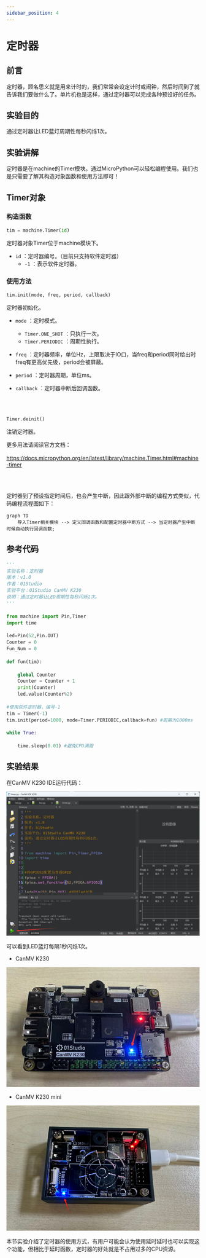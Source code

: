 ```yaml
---
sidebar_position: 4
---
```


# 定时器

## 前言
定时器，顾名思义就是用来计时的，我们常常会设定计时或闹钟，然后时间到了就告诉我们要做什么了。单片机也是这样，通过定时器可以完成各种预设好的任务。

## 实验目的
通过定时器让LED蓝灯周期性每秒闪烁1次。

## 实验讲解

定时器是在machine的Timer模块。通过MicroPython可以轻松编程使用。我们也是只需要了解其构造对象函数和使用方法即可！

## Timer对象

### 构造函数
```python
tim = machine.Timer(id)
```
定时器对象Timer位于machine模块下。

- `id` ：定时器编号。（目前只支持软件定时器）
    - `-1` ：表示软件定时器。

### 使用方法
```python
tim.init(mode, freq, period, callback)
```
定时器初始化。
- `mode` ：定时模式。
    - `Timer.ONE_SHOT` ：只执行一次。 
    - `Timer.PERIODIC` ：周期性执行。  

- `freq` ：定时器频率，单位Hz，上限取决于IO口，当freq和period同时给出时freq有更高优先级，period会被屏蔽。

- `period` ：定时器周期，单位ms。

- `callback` ：定时器中断后回调函数。

<br></br>

```python
Timer.deinit()
```
注销定时器。

更多用法请阅读官方文档：<br></br>
https://docs.micropython.org/en/latest/library/machine.Timer.html#machine-timer

<br></br>

定时器到了预设指定时间后，也会产生中断，因此跟外部中断的编程方式类似，代码编程流程图如下：


```mermaid
graph TD
    导入Timer相关模块 --> 定义回调函数和配置定时器中断方式 --> 当定时器产生中断时候自动执行回调函数;
```

## 参考代码

```python
'''
实验名称：定时器
版本：v1.0
作者：01Studio
实验平台：01Studio CanMV K230
说明：通过定时器让LED周期性每秒闪烁1次。
'''

from machine import Pin,Timer
import time

led=Pin(52,Pin.OUT)
Counter = 0
Fun_Num = 0

def fun(tim):

    global Counter
    Counter = Counter + 1
    print(Counter)
    led.value(Counter%2)

#使用软件定时器，编号-1
tim = Timer(-1)
tim.init(period=1000, mode=Timer.PERIODIC,callback=fun) #周期为1000ms

while True:

    time.sleep(0.01) #避免CPU满跑
```

## 实验结果

在CanMV K230 IDE运行代码：

![timer1](./img/timer/timer1.png)

可以看到LED蓝灯每隔1秒闪烁1次。

- CanMV K230

![timer1](./img/timer/timer2.png)

- CanMV K230 mini

![timer1](./img/timer/timer3.png)

本节实验介绍了定时器的使用方式，有用户可能会认为使用延时延时也可以实现这个功能，但相比于延时函数，定时器的好处就是不占用过多的CPU资源。